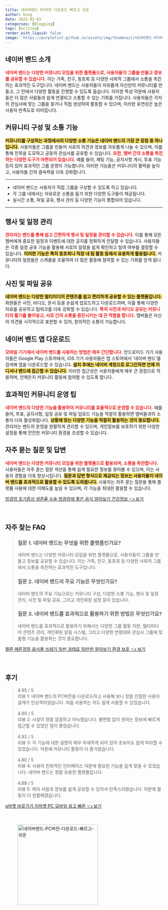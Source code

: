 ```yaml
---
title: 네이버밴드 PC버전 다운로드 빠르고 쉬운
author: bing
date: 2025-02-03
categories: [Blogging]
tags: [writing]
render_with_liquid: false
image: 'https://purplelist.github.io/assets/img/thumbnail/네이버밴드-PC버전-다운로드-빠르고-쉬운.webp'
---
```



<h2 id='네이버_밴드_소개'>네이버 밴드 소개</h2>

<p><b><span style="color: #ee2323;">네이버 밴드는 다양한 커뮤니티 모임을 위한 플랫폼으로, 사용자들이 그룹을 만들고 정보를 공유할 수 있습니다.</span></b> 이는 가족, 친구, 동호회 등 다양한 사회적 그룹에서 소통을 촉진하는 효과적인 도구입니다. 네이버 밴드는 사용자들이 자유롭게 자신만의 커뮤니티를 만들고, 그 안에서 다양한 활동을 진행할 수 있도록 돕습니다. 이러한 특성 덕분에 사용자들은 더 많은 사람들과 쉽게 연결되고 소통할 수 있는 기회를 가집니다. 사용자들은 각자의 관심사에 맞는 그룹을 찾거나 직접 생성하여 활동할 수 있으며, 이러한 유연성은 높은 사용자 만족도로 이어집니다.</p>

<h2 id='커뮤니티_구성_및_소통_기능'>커뮤니티 구성 및 소통 기능</h2>

<p><b><span style="background-color: #ffe066;">커뮤니티를 구성하는 과정에서의 다양한 소통 기능은 네이버 밴드의 가장 큰 장점 중 하나입니다.</span></b> 사용자들은 그룹을 만들어 서로의 의견과 정보를 자유롭게 나눌 수 있으며, 이를 통해 친목을 도모하고 공동의 관심사를 공유할 수 있습니다. <b><span style="color: #ee2323;">또한, 멤버 간의 소통을 촉진하는 다양한 도구가 마련되어 있습니다.</span></b> 예를 들어, 채팅 기능, 공지사항 게시, 투표 기능 등이 있어 효과적인 그룹 운영이 가능합니다. 이러한 기능들은 커뮤니티의 활력을 높이고, 사용자들 간의 결속력을 더욱 강화합니다.</p>

<hr />

<ul>
    <li>네이버 밴드는 사용자가 직접 그룹을 구성할 수 있도록 하고 있습니다.</li>
    <li>각 그룹 내에서는 자유로운 소통을 돕기 위한 다양한 도구들이 제공됩니다.</li>
    <li>실시간 소통, 파일 공유, 행사 관리 등 다양한 기능이 통합되어 있습니다.</li>
</ul>

<hr />

<h2 id='행사_및_일정_관리'>행사 및 일정 관리</h2>

<p><b><span style="color: #ee2323;">관리자는 밴드를 통해 쉽고 간편하게 행사 및 일정을 관리할 수 있습니다.</span></b> 이를 통해 모든 멤버에게 중요한 일정과 이벤트에 대한 공지를 정확하게 전달할 수 있습니다. 사용자들은 각종 일정 공유 기능을 활용해 서로의 일정을 쉽게 확인하고 참여 여부를 결정할 수 있습니다. <b><span style="background-color: #ffe066;">이러한 기능은 특히 동호회나 직장 내 팀 활동 등에서 유용하게 활용됩니다.</span></b> 커뮤니티의 일원들은 스케줄을 조율하여 더 많은 활동에 참여할 수 있는 기회를 얻게 됩니다.</p>

<h2 id='사진_및_파일_공유'>사진 및 파일 공유</h2>

<p><b><span style="background-color: #ffe066;">네이버 밴드는 다양한 멀티미디어 콘텐츠를 쉽고 편리하게 공유할 수 있는 플랫폼입니다.</span></b> 회원들은 사진, 비디오, 문서 등을 손쉽게 업로드하고 다운로드하며, 이를 통해 다양한 자료를 공유하고 팀워크를 더욱 강화할 수 있습니다. <b><span style="color: #ee2323;">특히 사진과 비디오 공유는 커뮤니티의 활기를 불어넣고, 서로 간의 소통을 증진시키는 데 큰 역할을 합니다.</span></b> 멤버들은 자신의 의견을 시각적으로 표현할 수 있어, 창의적인 소통이 가능합니다.</p>

<h2 id='네이버_밴드_앱_다운로드'>네이버 밴드 앱 다운로드</h2>

<p><b><span style="color: #ee2323;">모바일 기기에서 네이버 밴드를 사용하는 방법은 매우 간단합니다.</span></b> 안드로이드 기기 사용자들은 Google Play 스토어에서, iOS 기기 사용자들은 앱 스토어에서 '네이버 밴드'를 검색해 앱을 다운로드할 수 있습니다. <b><span style="background-color: #ffe066;">설치 후에는 네이버 계정으로 로그인하면 언제 어디서나 밴드에 접근할 수 있습니다.</span></b> 이러한 접근성은 사용자들에게 매우 큰 장점으로 작용하며, 언제든지 커뮤니티 활동에 참여할 수 있도록 합니다.</p>

<h2 id='효과적인_커뮤니티_운영_팁'>효과적인 커뮤니티 운영 팁</h2>

<p><b><span style="color: #ee2323;">네이버 밴드의 다양한 기능을 활용하여 커뮤니티를 효율적으로 운영할 수 있습니다.</span></b> 예를 들어, 투표, 공지사항, 일정 공유 및 파일 업로드 기능을 적절히 활용하면 멤버들과의 소통이 더욱 활성화됩니다. <b><span style="background-color: #ffe066;">상황에 맞는 다양한 기능을 적절히 활용하는 것이 중요합니다.</span></b> 관리자는 밴드의 운영을 원활하게 관리할 수 있으며, 개인정보를 보호하기 위한 다양한 설정을 통해 안전한 커뮤니티 환경을 조성할 수 있습니다.</p>

<h2 id='자주_묻는_질문_및_답변'>자주 묻는 질문 및 답변</h2>

<p><b><span style="color: #ee2323;">네이버 밴드는 다양한 커뮤니티 모임을 위한 플랫폼으로 활용되며, 소통을 촉진합니다.</span></b> 사용자들은 자주 묻는 질문 섹션을 통해 쉽게 필요한 정보를 찾아볼 수 있으며, 이는 사용자 경험을 더욱 향상시킵니다. <b><span style="background-color: #ffe066;">질문과 답변 형식으로 제공되는 정보는 사용자들이 네이버 밴드를 효과적으로 활용할 수 있도록 도와줍니다.</span></b> 사용자는 자주 묻는 질문을 통해 플랫폼 사용에 대한 이해도를 높일 수 있으며, 각 기능을 최대한 활용할 수 있습니다.</p>


<p><a class="click-button" title="방광암 초기증상 생존율 수술 방광암에 좋은 음식 알아보기 건강정보" href="https://purplelist.github.io/posts/%EB%B0%A9%EA%B4%91%EC%95%94-%EC%B4%88%EA%B8%B0%EC%A6%9D%EC%83%81-%EC%83%9D%EC%A1%B4%EC%9C%A8-%EC%88%98%EC%88%A0-%EB%B0%A9%EA%B4%91%EC%95%94%EC%97%90-%EC%A2%8B%EC%9D%80-%EC%9D%8C%EC%8B%9D-%EC%95%8C%EC%95%84%EB%B3%B4%EA%B8%B0-%EA%B1%B4%EA%B0%95%EC%A0%95%EB%B3%B4/" rel="dofollow">방광암 초기증상 생존율 수술 방광암에 좋은 음식 알아보기 건강정보 👈 보기</a></p><br>
<h2 id='자주_찾는_FAQ'>자주 찾는 FAQ</h2>
<div itemscope="" itemtype="https://schema.org/FAQPage"> 
<blockquote> 
<div itemscope="" itemprop="mainEntity" itemtype="https://schema.org/Question"> 
<h3 itemprop="name">질문 1. 네이버 밴드는 무엇을 위한 플랫폼인가요?</h3> 
<div itemscope="" itemprop="acceptedAnswer" itemtype="https://schema.org/Answer"> 
<span itemprop="text"> 
<p>네이버 밴드는 다양한 커뮤니티 모임을 위한 플랫폼으로, 사용자들이 그룹을 만들고 정보를 공유할 수 있습니다. 이는 가족, 친구, 동호회 등 다양한 사회적 그룹에서 소통을 촉진하는 효과적인 도구입니다.</p> 
</span> 
</div> 
</div> 
<div itemscope="" itemprop="mainEntity" itemtype="https://schema.org/Question"> 
<h3 itemprop="name">질문 2. 네이버 밴드의 주요 기능은 무엇인가요?</h3> 
<div itemscope="" itemprop="acceptedAnswer" itemtype="https://schema.org/Answer"> 
<span itemprop="text"> 
<p>네이버 밴드의 주요 기능으로는 커뮤니티 구성, 다양한 소통 기능, 행사 및 일정 관리, 사진 및 파일 공유, 그리고 개인화된 설정 등이 있습니다.</p> 
</span> 
</div> 
</div> 
<div itemscope="" itemprop="mainEntity" itemtype="https://schema.org/Question"> 
<h3 itemprop="name">질문 3. 네이버 밴드를 효과적으로 활용하기 위한 방법은 무엇인가요?</h3> 
<div itemscope="" itemprop="acceptedAnswer" itemtype="https://schema.org/Answer"> 
<span itemprop="text"> 
<p>네이버 밴드를 효과적으로 활용하기 위해서는 다양한 그룹 활동 지원, 멀티미디어 콘텐츠 관리, 개인화된 알림 시스템, 그리고 다양한 연령대와 관심사 그룹에 맞춤형 기능을 활용하는 것이 중요합니다.</p> 
</span> 
</div> 
</div> 
</blockquote> 
</div>
<p><a class="click-button" title="멜론 메론껍질 음식물 쓰레기 일반 과태료 10만원 알아보기 환경 보호" href="https://purplelist.github.io/posts/%EB%A9%9C%EB%A1%A0-%EB%A9%94%EB%A1%A0%EA%BB%8D%EC%A7%88-%EC%9D%8C%EC%8B%9D%EB%AC%BC-%EC%93%B0%EB%A0%88%EA%B8%B0-%EC%9D%BC%EB%B0%98-%EA%B3%BC%ED%83%9C%EB%A3%8C-10%EB%A7%8C%EC%9B%90-%EC%95%8C%EC%95%84%EB%B3%B4%EA%B8%B0-%ED%99%98%EA%B2%BD-%EB%B3%B4%ED%98%B8/" rel="dofollow">멜론 메론껍질 음식물 쓰레기 일반 과태료 10만원 알아보기 환경 보호 👈 보기</a></p><br>
<h2 id='후기'>후기</h2>
<div itemscope itemtype="https://schema.org/Product">
  <blockquote>
  <div itemprop="review" itemscope itemtype="https://schema.org/Review">
      <div itemprop="reviewRating" itemscope itemtype="https://schema.org/Rating"> <span itemprop="ratingValue">4.95</span> / <span itemprop="bestRating">5</span> </div>
      <span itemprop="reviewBody">리뷰 1: 네이버 밴드의 PC버전을 다운로드하고 사용해 보니 정말 친절한 사용자 설계가 인상적이었습니다. 처음 사용하는 저도 쉽게 사용할 수 있었습니다.</span>
  </div>
  <br>
  <div itemprop="review" itemscope itemtype="https://schema.org/Review">
      <div itemprop="reviewRating" itemscope itemtype="https://schema.org/Rating"> <span itemprop="ratingValue">4.90</span> / <span itemprop="bestRating">5</span> </div>
      <span itemprop="reviewBody">리뷰 2: 시설이 정말 깔끔하고 아늑했습니다. 불편함 없이 원하는 정보에 빠르게 접근할 수 있었던 점이 좋았습니다.</span>
  </div>
  <br>
  <div itemprop="review" itemscope itemtype="https://schema.org/Review">
      <div itemprop="reviewRating" itemscope itemtype="https://schema.org/Rating"> <span itemprop="ratingValue">4.92</span> / <span itemprop="bestRating">5</span> </div>
      <span itemprop="reviewBody">리뷰 3: 각 기능에 대한 설명이 매우 자세하게 되어 있어 초보자도 쉽게 따라할 수 있었습니다. 덕분에 커뮤니티 활동이 더 즐거웠습니다.</span>
  </div>
  <br>
  <div itemprop="review" itemscope itemtype="https://schema.org/Review">
      <div itemprop="reviewRating" itemscope itemtype="https://schema.org/Rating"> <span itemprop="ratingValue">4.80</span> / <span itemprop="bestRating">5</span> </div>
      <span itemprop="reviewBody">리뷰 4: 사용자 친화적인 인터페이스 덕분에 필요한 기능을 쉽게 찾을 수 있었습니다. 네이버 밴드는 정말 유용한 플랫폼입니다.</span>
  </div>
  <br>
  <div itemprop="review" itemscope itemtype="https://schema.org/Review">
      <div itemprop="reviewRating" itemscope itemtype="https://schema.org/Rating"> <span itemprop="ratingValue">4.88</span> / <span itemprop="bestRating">5</span> </div>
      <span itemprop="reviewBody">리뷰 5: 여러 사람과 정보를 쉽게 공유할 수 있어서 만족스러웠습니다. 덕분에 활동이 더 원활해졌습니다.</span>
  </div>
  </blockquote>
</div>
<p><a class="click-button" title="g마켓 바로가기 지마켓 PC 모바일 쉽고 빠른" href="https://purplelist.github.io/posts/g%EB%A7%88%EC%BC%93-%EB%B0%94%EB%A1%9C%EA%B0%80%EA%B8%B0-%EC%A7%80%EB%A7%88%EC%BC%93-PC-%EB%AA%A8%EB%B0%94%EC%9D%BC-%EC%89%BD%EA%B3%A0-%EB%B9%A0%EB%A5%B8/" rel="dofollow">g마켓 바로가기 지마켓 PC 모바일 쉽고 빠른 👈 보기</a></p><br>
<figure class="image"><img src="https://purplelist.github.io/assets/img/thumbnail/네이버밴드-PC버전-다운로드-빠르고-쉬운.webp" alt="네이버밴드-PC버전-다운로드-빠르고-쉬운" width="256" height="256"></figure>